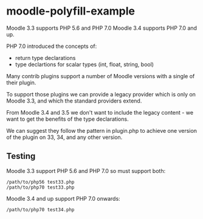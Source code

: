 # moodle-polyfill-example

Moodle 3.3 supports PHP 5.6 and PHP 7.0
Moodle 3.4 supports PHP 7.0 and up.

PHP 7.0 introduced the concepts of:
* return type declarations
* type declartions for scalar types (int, float, string, bool)

Many contrib plugins support a number of Moodle versions with a single of their plugin.

To support those plugins we can provide a legacy provider which is only on Moodle 3.3, and which the standard providers extend.

From Moodle 3.4 and 3.5 we don't want to include the legacy content - we want to get the benefits of the type declarations.

We can suggest they follow the pattern in plugin.php to achieve one version of the plugin on 33, 34, and any other version.

## Testing

Moodle 3.3 support PHP 5.6 and PHP 7.0 so must support both:
```
/path/to/php56 test33.php
/path/to/php70 test33.php
```

Moodle 3.4 and up support PHP 7.0 onwards:
```
/path/to/php70 test34.php
```
